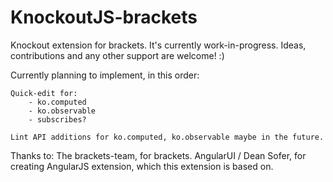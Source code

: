 KnockoutJS-brackets
===================

Knockout extension for brackets. It's currently work-in-progress. 
Ideas, contributions and any other support are welcome! :)

Currently planning to implement, in this order:

    Quick-edit for:
        - ko.computed
        - ko.observable
        - subscribes?
    
    Lint API additions for ko.computed, ko.observable maybe in the future.


Thanks to:
    The brackets-team, for brackets.
    AngularUI / Dean Sofer, for creating AngularJS extension, which this extension is based on.
